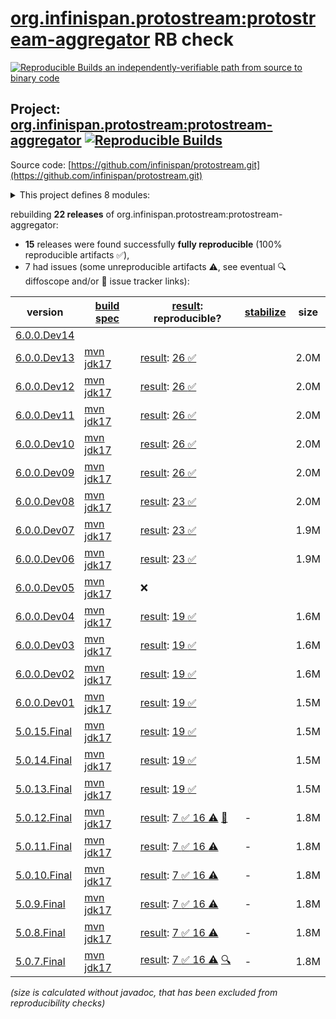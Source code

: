 [org.infinispan.protostream:protostream-aggregator](https://central.sonatype.com/artifact/org.infinispan.protostream/protostream-aggregator/versions) RB check
=======

[![Reproducible Builds](https://reproducible-builds.org/images/logos/rb.svg) an independently-verifiable path from source to binary code](https://reproducible-builds.org/)

## Project: [org.infinispan.protostream:protostream-aggregator](https://central.sonatype.com/artifact/org.infinispan.protostream/protostream-aggregator/versions) [![Reproducible Builds](https://img.shields.io/endpoint?url=https://raw.githubusercontent.com/jvm-repo-rebuild/reproducible-central/master/content/org/infinispan/protostream/badge.json)](https://github.com/jvm-repo-rebuild/reproducible-central/blob/master/content/org/infinispan/protostream/README.md)

Source code: [https://github.com/infinispan/protostream.git](https://github.com/infinispan/protostream.git)

<details><summary>This project defines 8 modules:</summary>

* [org.infinispan.protostream:parent](https://central.sonatype.com/artifact/org.infinispan.protostream/parent/overview)
* [org.infinispan.protostream:proto-schema-compatibility-maven-plugin](https://central.sonatype.com/artifact/org.infinispan.protostream/proto-schema-compatibility-maven-plugin/overview)
* [org.infinispan.protostream:protostream](https://central.sonatype.com/artifact/org.infinispan.protostream/protostream/overview)
* [org.infinispan.protostream:protostream-aggregator](https://central.sonatype.com/artifact/org.infinispan.protostream/protostream-aggregator/overview)
* [org.infinispan.protostream:protostream-integrationtests](https://central.sonatype.com/artifact/org.infinispan.protostream/protostream-integrationtests/overview)
* [org.infinispan.protostream:protostream-processor](https://central.sonatype.com/artifact/org.infinispan.protostream/protostream-processor/overview)
* [org.infinispan.protostream:protostream-processor-tests](https://central.sonatype.com/artifact/org.infinispan.protostream/protostream-processor-tests/overview)
* [org.infinispan.protostream:protostream-types](https://central.sonatype.com/artifact/org.infinispan.protostream/protostream-types/overview)
</details>

rebuilding **22 releases** of org.infinispan.protostream:protostream-aggregator:
- **15** releases were found successfully **fully reproducible** (100% reproducible artifacts :white_check_mark:),
- 7 had issues (some unreproducible artifacts :warning:, see eventual :mag: diffoscope and/or :memo: issue tracker links):

| version | [build spec](/BUILDSPEC.md) | [result](https://reproducible-builds.org/docs/jvm/): reproducible? | [stabilize](https://github.com/google/oss-rebuild/blob/main/cmd/stabilize/README.md) | size |
| -- | --------- | ------ | ------ | -- |
| [6.0.0.Dev14](https://central.sonatype.com/artifact/org.infinispan.protostream/parent/6.0.0.Dev14/pom) | | | |
| [6.0.0.Dev13](https://central.sonatype.com/artifact/org.infinispan.protostream/protostream-aggregator/6.0.0.Dev13/pom) | [mvn jdk17](protostream-6.0.0.Dev13.buildspec) | [result](protostream-aggregator-6.0.0.Dev13.buildinfo): [26 :white_check_mark: ](protostream-aggregator-6.0.0.Dev13.buildcompare) | | 2.0M |
| [6.0.0.Dev12](https://central.sonatype.com/artifact/org.infinispan.protostream/protostream-aggregator/6.0.0.Dev12/pom) | [mvn jdk17](protostream-6.0.0.Dev12.buildspec) | [result](protostream-aggregator-6.0.0.Dev12.buildinfo): [26 :white_check_mark: ](protostream-aggregator-6.0.0.Dev12.buildcompare) | | 2.0M |
| [6.0.0.Dev11](https://central.sonatype.com/artifact/org.infinispan.protostream/protostream-aggregator/6.0.0.Dev11/pom) | [mvn jdk17](protostream-6.0.0.Dev11.buildspec) | [result](protostream-aggregator-6.0.0.Dev11.buildinfo): [26 :white_check_mark: ](protostream-aggregator-6.0.0.Dev11.buildcompare) | | 2.0M |
| [6.0.0.Dev10](https://central.sonatype.com/artifact/org.infinispan.protostream/protostream-aggregator/6.0.0.Dev10/pom) | [mvn jdk17](protostream-6.0.0.Dev10.buildspec) | [result](protostream-aggregator-6.0.0.Dev10.buildinfo): [26 :white_check_mark: ](protostream-aggregator-6.0.0.Dev10.buildcompare) | | 2.0M |
| [6.0.0.Dev09](https://central.sonatype.com/artifact/org.infinispan.protostream/protostream-aggregator/6.0.0.Dev09/pom) | [mvn jdk17](protostream-6.0.0.Dev09.buildspec) | [result](protostream-aggregator-6.0.0.Dev09.buildinfo): [26 :white_check_mark: ](protostream-aggregator-6.0.0.Dev09.buildcompare) | | 2.0M |
| [6.0.0.Dev08](https://central.sonatype.com/artifact/org.infinispan.protostream/protostream-aggregator/6.0.0.Dev08/pom) | [mvn jdk17](protostream-6.0.0.Dev08.buildspec) | [result](protostream-aggregator-6.0.0.Dev08.buildinfo): [23 :white_check_mark: ](protostream-aggregator-6.0.0.Dev08.buildcompare) | | 2.0M |
| [6.0.0.Dev07](https://central.sonatype.com/artifact/org.infinispan.protostream/protostream-aggregator/6.0.0.Dev07/pom) | [mvn jdk17](protostream-6.0.0.Dev07.buildspec) | [result](protostream-aggregator-6.0.0.Dev07.buildinfo): [23 :white_check_mark: ](protostream-aggregator-6.0.0.Dev07.buildcompare) | | 1.9M |
| [6.0.0.Dev06](https://central.sonatype.com/artifact/org.infinispan.protostream/protostream-aggregator/6.0.0.Dev06/pom) | [mvn jdk17](protostream-6.0.0.Dev06.buildspec) | [result](protostream-aggregator-6.0.0.Dev06.buildinfo): [23 :white_check_mark: ](protostream-aggregator-6.0.0.Dev06.buildcompare) | | 1.9M |
| [6.0.0.Dev05](https://central.sonatype.com/artifact/org.infinispan.protostream/protostream-aggregator/6.0.0.Dev05/pom) | [mvn jdk17](protostream-6.0.0.Dev05.buildspec) | :x: | |
| [6.0.0.Dev04](https://central.sonatype.com/artifact/org.infinispan.protostream/protostream-aggregator/6.0.0.Dev04/pom) | [mvn jdk17](protostream-6.0.0.Dev04.buildspec) | [result](protostream-aggregator-6.0.0.Dev04.buildinfo): [19 :white_check_mark: ](protostream-aggregator-6.0.0.Dev04.buildcompare) | | 1.6M |
| [6.0.0.Dev03](https://central.sonatype.com/artifact/org.infinispan.protostream/protostream-aggregator/6.0.0.Dev03/pom) | [mvn jdk17](protostream-6.0.0.Dev03.buildspec) | [result](protostream-aggregator-6.0.0.Dev03.buildinfo): [19 :white_check_mark: ](protostream-aggregator-6.0.0.Dev03.buildcompare) | | 1.6M |
| [6.0.0.Dev02](https://central.sonatype.com/artifact/org.infinispan.protostream/protostream-aggregator/6.0.0.Dev02/pom) | [mvn jdk17](protostream-6.0.0.Dev02.buildspec) | [result](protostream-aggregator-6.0.0.Dev02.buildinfo): [19 :white_check_mark: ](protostream-aggregator-6.0.0.Dev02.buildcompare) | | 1.6M |
| [6.0.0.Dev01](https://central.sonatype.com/artifact/org.infinispan.protostream/protostream-aggregator/6.0.0.Dev01/pom) | [mvn jdk17](protostream-6.0.0.Dev01.buildspec) | [result](protostream-aggregator-6.0.0.Dev01.buildinfo): [19 :white_check_mark: ](protostream-aggregator-6.0.0.Dev01.buildcompare) | | 1.5M |
| [5.0.15.Final](https://central.sonatype.com/artifact/org.infinispan.protostream/protostream-aggregator/5.0.15.Final/pom) | [mvn jdk17](protostream-5.0.15.Final.buildspec) | [result](protostream-aggregator-5.0.15.Final.buildinfo): [19 :white_check_mark: ](protostream-aggregator-5.0.15.Final.buildcompare) | | 1.5M |
| [5.0.14.Final](https://central.sonatype.com/artifact/org.infinispan.protostream/protostream-aggregator/5.0.14.Final/pom) | [mvn jdk17](protostream-5.0.14.Final.buildspec) | [result](protostream-aggregator-5.0.14.Final.buildinfo): [19 :white_check_mark: ](protostream-aggregator-5.0.14.Final.buildcompare) | | 1.5M |
| [5.0.13.Final](https://central.sonatype.com/artifact/org.infinispan.protostream/protostream-aggregator/5.0.13.Final/pom) | [mvn jdk17](protostream-5.0.13.Final.buildspec) | [result](protostream-aggregator-5.0.13.Final.buildinfo): [19 :white_check_mark: ](protostream-aggregator-5.0.13.Final.buildcompare) | | 1.5M |
| [5.0.12.Final](https://central.sonatype.com/artifact/org.infinispan.protostream/protostream-aggregator/5.0.12.Final/pom) | [mvn jdk17](protostream-5.0.12.Final.buildspec) | [result](protostream-aggregator-5.0.12.Final.buildinfo): [7 :white_check_mark:  16 :warning:](protostream-aggregator-5.0.12.Final.buildcompare) [:memo:](https://github.com/infinispan/protostream/pull/358) | - | 1.8M |
| [5.0.11.Final](https://central.sonatype.com/artifact/org.infinispan.protostream/protostream-aggregator/5.0.11.Final/pom) | [mvn jdk17](protostream-5.0.11.Final.buildspec) | [result](protostream-aggregator-5.0.11.Final.buildinfo): [7 :white_check_mark:  16 :warning:](protostream-aggregator-5.0.11.Final.buildcompare) | - | 1.8M |
| [5.0.10.Final](https://central.sonatype.com/artifact/org.infinispan.protostream/protostream-aggregator/5.0.10.Final/pom) | [mvn jdk17](protostream-5.0.10.Final.buildspec) | [result](protostream-aggregator-5.0.10.Final.buildinfo): [7 :white_check_mark:  16 :warning:](protostream-aggregator-5.0.10.Final.buildcompare) | - | 1.8M |
| [5.0.9.Final](https://central.sonatype.com/artifact/org.infinispan.protostream/protostream-aggregator/5.0.9.Final/pom) | [mvn jdk17](protostream-5.0.9.Final.buildspec) | [result](protostream-aggregator-5.0.9.Final.buildinfo): [7 :white_check_mark:  16 :warning:](protostream-aggregator-5.0.9.Final.buildcompare) | - | 1.8M |
| [5.0.8.Final](https://central.sonatype.com/artifact/org.infinispan.protostream/protostream-aggregator/5.0.8.Final/pom) | [mvn jdk17](protostream-5.0.8.Final.buildspec) | [result](protostream-aggregator-5.0.8.Final.buildinfo): [7 :white_check_mark:  16 :warning:](protostream-aggregator-5.0.8.Final.buildcompare) | - | 1.8M |
| [5.0.7.Final](https://central.sonatype.com/artifact/org.infinispan.protostream/protostream-aggregator/5.0.7.Final/pom) | [mvn jdk17](protostream-5.0.7.Final.buildspec) | [result](protostream-aggregator-5.0.7.Final.buildinfo): [7 :white_check_mark:  16 :warning:](protostream-aggregator-5.0.7.Final.buildcompare) [:mag:](protostream-aggregator-5.0.7.Final.diffoscope) | - | 1.8M |

<i>(size is calculated without javadoc, that has been excluded from reproducibility checks)</i>
